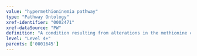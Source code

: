 ```yaml
---
value: "hypermethioninemia pathway"
type: "Pathway Ontology"
xref-identifier: "0002471"
xref-dataSource: "PW"
definition: "A condition resulting from alterations in the methionine cycle/metabolism."
level: "Level 4+"
parents: ['0001645']
---
```

